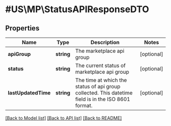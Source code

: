 # #US\MP\StatusAPIResponseDTO

## Properties

Name | Type | Description | Notes
------------ | ------------- | ------------- | -------------
**apiGroup** | **string** | The marketplace api group | [optional]
**status** | **string** | The current status of marketplace api group | [optional]
**lastUpdatedTime** | **string** | The time at which the status of api group collected. This datetime field is in the ISO 8601 format. | [optional]


[[Back to Model list]](../) [[Back to API list]](../../Api/US/MP) [[Back to README]](../../README.md)
